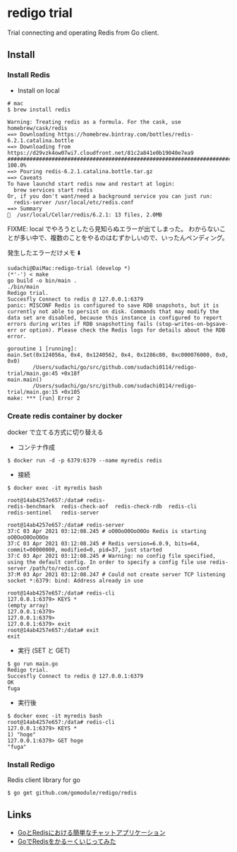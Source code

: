 # redigo trial

Trial connecting and operating Redis from Go client.

## Install

### Install Redis

* Install on local

```shell
# mac
$ brew install redis

Warning: Treating redis as a formula. For the cask, use homebrew/cask/redis
==> Downloading https://homebrew.bintray.com/bottles/redis-6.2.1.catalina.bottle
==> Downloading from https://d29vzk4ow07wi7.cloudfront.net/81c2a841e0b19040e7ea9
######################################################################## 100.0%
==> Pouring redis-6.2.1.catalina.bottle.tar.gz
==> Caveats
To have launchd start redis now and restart at login:
  brew services start redis
Or, if you don't want/need a background service you can just run:
  redis-server /usr/local/etc/redis.conf
==> Summary
🍺  /usr/local/Cellar/redis/6.2.1: 13 files, 2.0MB

```

FIXME: local でやろうとしたら見知らぬエラーが出てしまった。
わからないことが多い中で、複数のことをやるのはむずかしいので、いったんペンディング。

発生したエラーだけメモ ⬇️

```
sudachi@DaiMac:redigo-trial (develop *)
(*'-') < make
go build -o bin/main .
./bin/main
Redigo trial.
Succesfly Connect to redis @ 127.0.0.1:6379
panic: MISCONF Redis is configured to save RDB snapshots, but it is currently not able to persist on disk. Commands that may modify the data set are disabled, because this instance is configured to report errors during writes if RDB snapshotting fails (stop-writes-on-bgsave-err or option). Please check the Redis logs for details about the RDB error.

goroutine 1 [running]:
main.Set(0x124056a, 0x4, 0x1240562, 0x4, 0x1286c80, 0xc000076000, 0x0, 0x0)
        /Users/sudachi/go/src/github.com/sudachi0114/redigo-trial/main.go:45 +0x18f
main.main()
        /Users/sudachi/go/src/github.com/sudachi0114/redigo-trial/main.go:15 +0x105
make: *** [run] Error 2
```


### Create redis container by docker

docker で立てる方式に切り替える

* コンテナ作成

```shell
$ docker run -d -p 6379:6379 --name myredis redis
```

* 接続

```
$ docker exec -it myredis bash

root@14ab4257e657:/data# redis-
redis-benchmark  redis-check-aof  redis-check-rdb  redis-cli        redis-sentinel   redis-server     

root@14ab4257e657:/data# redis-server 
37:C 03 Apr 2021 03:12:08.245 # oO0OoO0OoO0Oo Redis is starting oO0OoO0OoO0Oo
37:C 03 Apr 2021 03:12:08.245 # Redis version=6.0.9, bits=64, commit=00000000, modified=0, pid=37, just started
37:C 03 Apr 2021 03:12:08.245 # Warning: no config file specified, using the default config. In order to specify a config file use redis-server /path/to/redis.conf
37:M 03 Apr 2021 03:12:08.247 # Could not create server TCP listening socket *:6379: bind: Address already in use

root@14ab4257e657:/data# redis-cli 
127.0.0.1:6379> KEYS *
(empty array)
127.0.0.1:6379> 
127.0.0.1:6379> 
127.0.0.1:6379> exit
root@14ab4257e657:/data# exit
exit
```

* 実行 (SET と GET)

```shell
$ go run main.go
Redigo trial.
Succesfly Connect to redis @ 127.0.0.1:6379
OK
fuga
```

* 実行後

```
$ docker exec -it myredis bash
root@14ab4257e657:/data# redis-cli 
127.0.0.1:6379> KEYS *
1) "hoge"
127.0.0.1:6379> GET hoge
"fuga"
```


### Install Redigo

Redis client library for go

```shell
$ go get github.com/gomodule/redigo/redis
```

## Links
* [GoとRedisにおける簡単なチャットアプリケーション](https://medium.com/eureka-engineering/go-redis-application-28c8c793a652)
* [GoでRedisをかるーくいじってみた](https://qiita.com/akubi0w1/items/8701c05fe7186ceee632)

